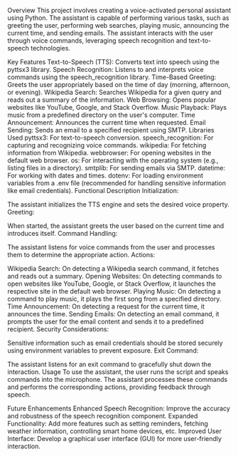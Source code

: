 Overview
This project involves creating a voice-activated personal assistant using Python. The assistant is capable of performing various tasks, such as greeting the user, performing web searches, playing music, announcing the current time, and sending emails. The assistant interacts with the user through voice commands, leveraging speech recognition and text-to-speech technologies.

Key Features
Text-to-Speech (TTS): Converts text into speech using the pyttsx3 library.
Speech Recognition: Listens to and interprets voice commands using the speech_recognition library.
Time-Based Greeting: Greets the user appropriately based on the time of day (morning, afternoon, or evening).
Wikipedia Search: Searches Wikipedia for a given query and reads out a summary of the information.
Web Browsing: Opens popular websites like YouTube, Google, and Stack Overflow.
Music Playback: Plays music from a predefined directory on the user's computer.
Time Announcement: Announces the current time when requested.
Email Sending: Sends an email to a specified recipient using SMTP.
Libraries Used
pyttsx3: For text-to-speech conversion.
speech_recognition: For capturing and recognizing voice commands.
wikipedia: For fetching information from Wikipedia.
webbrowser: For opening websites in the default web browser.
os: For interacting with the operating system (e.g., listing files in a directory).
smtplib: For sending emails via SMTP.
datetime: For working with dates and times.
dotenv: For loading environment variables from a .env file (recommended for handling sensitive information like email credentials).
Functional Description
Initialization:

The assistant initializes the TTS engine and sets the desired voice property.
Greeting:

When started, the assistant greets the user based on the current time and introduces itself.
Command Handling:

The assistant listens for voice commands from the user and processes them to determine the appropriate action.
Actions:

Wikipedia Search: On detecting a Wikipedia search command, it fetches and reads out a summary.
Opening Websites: On detecting commands to open websites like YouTube, Google, or Stack Overflow, it launches the respective site in the default web browser.
Playing Music: On detecting a command to play music, it plays the first song from a specified directory.
Time Announcement: On detecting a request for the current time, it announces the time.
Sending Emails: On detecting an email command, it prompts the user for the email content and sends it to a predefined recipient.
Security Considerations:

Sensitive information such as email credentials should be stored securely using environment variables to prevent exposure.
Exit Command:

The assistant listens for an exit command to gracefully shut down the interaction.
Usage
To use the assistant, the user runs the script and speaks commands into the microphone. The assistant processes these commands and performs the corresponding actions, providing feedback through speech.

Future Enhancements
Enhanced Speech Recognition: Improve the accuracy and robustness of the speech recognition component.
Expanded Functionality: Add more features such as setting reminders, fetching weather information, controlling smart home devices, etc.
Improved User Interface: Develop a graphical user interface (GUI) for more user-friendly interaction.
